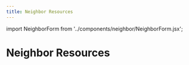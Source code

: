 ```yaml
---
title: Neighbor Resources
---
```


import NeighborForm from '../components/neighbor/NeighborForm.jsx';

# Neighbor Resources

<NeighborForm/>

